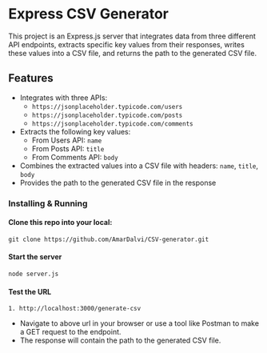  
# Express CSV Generator

This project is an Express.js server that integrates data from three different API endpoints, extracts specific key values from their responses, writes these values into a CSV file, and returns the path to the generated CSV file.

## Features

- Integrates with three APIs:
  - `https://jsonplaceholder.typicode.com/users`
  - `https://jsonplaceholder.typicode.com/posts`
  - `https://jsonplaceholder.typicode.com/comments`
- Extracts the following key values:
  - From Users API: `name`
  - From Posts API: `title`
  - From Comments API: `body`
- Combines the extracted values into a CSV file with headers: `name`, `title`, `body`
- Provides the path to the generated CSV file in the response

### Installing & Running

#### Clone this repo into your local: 
	
```
git clone https://github.com/AmarDalvi/CSV-generator.git
```

#### Start the server
	
```
node server.js
```
#### Test the URL
	
    1. http://localhost:3000/generate-csv

   - Navigate to above url in your browser or use a tool like Postman to make a GET request to the endpoint.
   - The response will contain the path to the generated CSV file.


